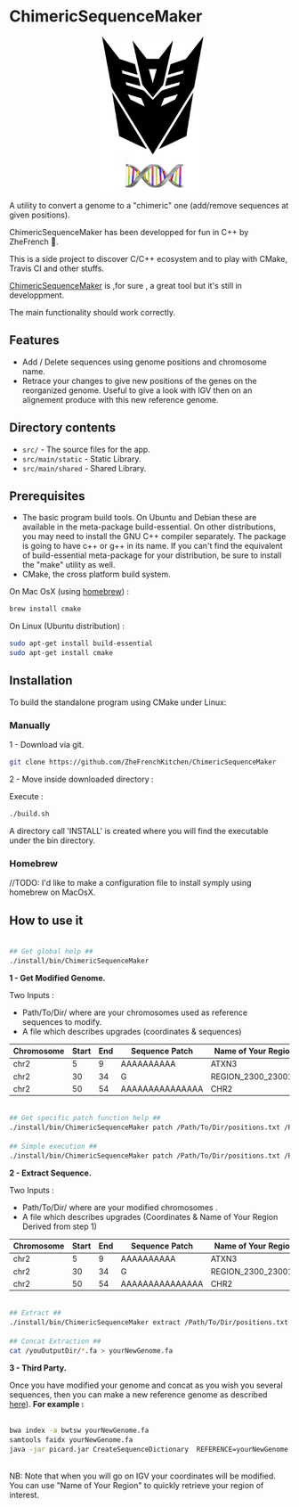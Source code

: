 ChimericSequenceMaker
=============

<p align="center">
<img align="center" src="/ressources/LOGO-ChimericSequenceTransformer.png" alt="ChimericSequenceMaker Logo">
</p>

A utility to convert a genome to a "chimeric" one (add/remove sequences at given positions).

ChimericSequenceMaker has been developped for fun in C++ by ZheFrench :chicken:. 

This is a side project to discover C/C++ ecosystem and to play with CMake, Travis CI and other stuffs.

[ChimericSequenceMaker](https://github.com/ZheFrenchKitchen/#ChimericSequenceMaker) is ,for sure , a great tool but it's still in developpment.

The main functionality should work correctly.


## Features

- Add / Delete sequences using genome positions and chromosome name.
- Retrace your changes to give new positions of the genes on the reorganized genome. Useful to give a look with IGV then on an alignement produce with this new reference genome.


## Directory contents

* `src/` - The source files for the app.
* `src/main/static` - Static Library.
* `src/main/shared` - Shared Library.

## Prerequisites

- The basic program build tools. On Ubuntu and Debian these are available in the meta-package build-essential. On other distributions, you may need to install the GNU C++ compiler separately. The package is going to have c++ or g++ in its name. If you can't find the equivalent of build-essential meta-package for your distribution, be sure to install the "make" utility as well.
- CMake, the cross platform build system.

On Mac OsX (using [homebrew](http://brew.sh/)) :
```bash
brew install cmake 
```

On Linux (Ubuntu distribution) :
```bash
sudo apt-get install build-essential
sudo apt-get install cmake
```

## Installation

To build the standalone program using CMake under Linux:

### Manually

1 - Download  via git.

```bash
git clone https://github.com/ZheFrenchKitchen/ChimericSequenceMaker
```

2 - Move inside downloaded directory : 

Execute : 
```bash
./build.sh
```

A directory call 'INSTALL' is created where you will find the executable under the bin directory.

### Homebrew 

//TODO: I'd like to make a configuration file to install symply using homebrew on MacOsX.

## How to use it

```bash

## Get global help ##
./install/bin/ChimericSequenceMaker 

```

__1 - Get Modified Genome.__

Two Inputs : 
- Path/To/Dir/ where are your chromosomes used as reference sequences to modify.
- A file which describes upgrades (coordinates & sequences)

Chromosome | Start | End | Sequence Patch | Name of Your Region
------------ | ------------- | ------------ | ------------ | -------------
chr2 | 5 | 9 | AAAAAAAAAA |  ATXN3
chr2 | 30 | 34| G | REGION_2300_230012
chr2 | 50 | 54 | AAAAAAAAAAAAAAA  | CHR2

```bash

## Get specific patch function help ##
./install/bin/ChimericSequenceMaker patch /Path/To/Dir/positions.txt /Path/To/Dir/chr/

## Simple execution ##
./install/bin/ChimericSequenceMaker patch /Path/To/Dir/positions.txt /Path/To/Dir/chr/

```

__2 - Extract Sequence.__

Two Inputs : 
- Path/To/Dir/ where are your modified chromosomes .
- A file which describes upgrades (Coordinates & Name of Your Region Derived from step 1)

Chromosome | Start | End | Sequence Patch | Name of Your Region
------------ | ------------- | ------------ | ------------ | -------------
chr2 | 5 | 9 | AAAAAAAAAA |  ATXN3
chr2 | 30 | 34| G | REGION_2300_230012
chr2 | 50 | 54 | AAAAAAAAAAAAAAA  | CHR2

```bash

## Extract ##
./install/bin/ChimericSequenceMaker extract /Path/To/Dir/positions.txt /Path/To/Dir/chr/

## Concat Extraction ##
cat /youOutputDir/*.fa > yourNewGenome.fa

```

__3 - Third Party.__

Once you have modified your genome and concat as you wish you several sequences, then you can make a new reference genome as described [here](http://gatkforums.broadinstitute.org/discussion/2798/howto-prepare-a-reference-for-use-with-bwa-and-gatk
)).
**For example :**

```bash

bwa index -a bwtsw yourNewGenome.fa 
samtools faidx yourNewGenome.fa 
java -jar picard.jar CreateSequenceDictionary  REFERENCE=yourNewGenome.fa OUTPUT=yourNewGenome.dict 
   
```
NB: Note that when you will go on IGV your coordinates will be modified. You can use "Name of Your Region" to quickly retrieve your region of interest.
